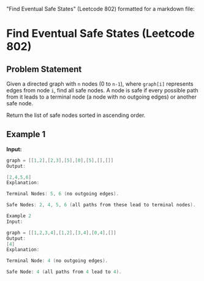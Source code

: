 "Find Eventual Safe States" (Leetcode 802) formatted for a markdown file:

# Find Eventual Safe States (Leetcode 802)

## Problem Statement

Given a directed graph with `n` nodes (0 to `n-1`), where `graph[i]` represents edges from node `i`, find all safe nodes. A node is safe if every possible path from it leads to a terminal node (a node with no outgoing edges) or another safe node.

Return the list of safe nodes sorted in ascending order.

## Example 1

**Input:**

```cpp
graph = [[1,2],[2,3],[5],[0],[5],[],[]]
Output:

[2,4,5,6]
Explanation:

Terminal Nodes: 5, 6 (no outgoing edges).

Safe Nodes: 2, 4, 5, 6 (all paths from these lead to terminal nodes).

Example 2
Input:

graph = [[1,2,3,4],[1,2],[3,4],[0,4],[]]
Output:
[4]
Explanation:

Terminal Node: 4 (no outgoing edges).

Safe Node: 4 (all paths from 4 lead to 4).

```
